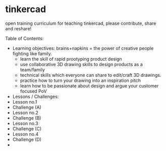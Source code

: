 # tinkercad
open training curriculum for teaching tinkercad, please contribute, share and reshare!

Table of Contents:
  * Learning objectives: brains+napkins = the power of creative people fighting like family.
    * learn the skill of rapid prootyping product design
    * use collaborative 3D drawing skills to design products as a team/family
    * technical skills which everyone can share to edit/craft 3D drawings.
    * practice how to turn your drawing into an inspiration pitch
    * learn how to be passionate about design and argue your customer focused PoV
  * Lessons / Challenges:
  *  Lesson no.1
   * Challenge (A)
  *  Lesson no.2
   * Challenge (B)
  *  Lesson no.3
   * Challenge (C)
  *  Lesson no.4
   * Challenge (D)
  * 
